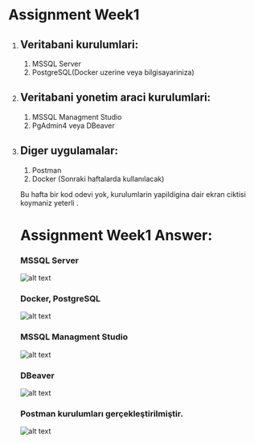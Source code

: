 
# Assignment Week1
<ol> 
<li><h2>Veritabani kurulumlari:</h2></li>
<ol>
<li> MSSQL Server</li>
<li> PostgreSQL(Docker uzerine veya bilgisayariniza) </li>
</ol>
<li><h2>Veritabani yonetim araci kurulumlari:</h2></li>
<ol>
<li> MSSQL Managment Studio</li>
<li> PgAdmin4 veya DBeaver </li>
</ol>
<li><h2>Diger uygulamalar:</h2></li>
<ol>
<li> Postman</li>
<li> Docker (Sonraki haftalarda kullanılacak) </li>
</ol>

Bu hafta bir kod odevi yok, kurulumlarin yapildigina dair ekran ciktisi koymaniz yeterli .
  
# Assignment Week1 Answer: 
### MSSQL Server
![alt text](https://i.ibb.co/Wymwzbp/sqlserver.jpg)
### Docker, PostgreSQL
![alt text](https://i.ibb.co/Dgr17M2/DOCKER.jpg)
### MSSQL Managment Studio
![alt text](https://i.ibb.co/QkLMFXZ/MSSQLSERVER.jpg)
### DBeaver 
![alt text](https://i.ibb.co/41zwMSd/Dbeaver.jpg)
### Postman kurulumları gerçekleştirilmiştir.
![alt text](https://i.ibb.co/vBxqvRf/postman.jpg)
